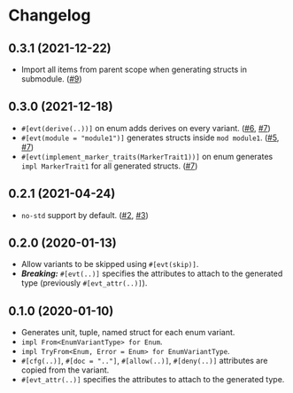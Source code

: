 # Changelog

## 0.3.1 (2021-12-22)

* Import all items from parent scope when generating structs in submodule. ([#9])

[#9]: https://github.com/azriel91/enum_variant_type/pulls/9

## 0.3.0 (2021-12-18)

* `#[evt(derive(..))]` on enum adds derives on every variant. ([#6], [#7])
* `#[evt(module = "module1")]` generates structs inside `mod module1`. ([#5], [#7])
* `#[evt(implement_marker_traits(MarkerTrait1))]` on enum generates `impl MarkerTrait1` for all generated structs. ([#7])

[#5]: https://github.com/azriel91/enum_variant_type/issues/5
[#6]: https://github.com/azriel91/enum_variant_type/issues/6
[#7]: https://github.com/azriel91/enum_variant_type/pulls/7

## 0.2.1 (2021-04-24)

* `no-std` support by default. ([#2], [#3])

[#2]: https://github.com/azriel91/enum_variant_type/issues/2
[#3]: https://github.com/azriel91/enum_variant_type/pull/3

## 0.2.0 (2020-01-13)

* Allow variants to be skipped using `#[evt(skip)]`.
* ***Breaking:*** `#[evt(..)]` specifies the attributes to attach to the generated type (previously `#[evt_attr(..)]`).

## 0.1.0 (2020-01-10)

* Generates unit, tuple, named struct for each enum variant.
* `impl From<EnumVariantType> for Enum`.
* `impl TryFrom<Enum, Error = Enum> for EnumVariantType`.
* `#[cfg(..)]`, `#[doc = ".."]`, `#[allow(..)]`, `#[deny(..)]` attributes are copied from the variant.
* `#[evt_attr(..)]` specifies the attributes to attach to the generated type.

